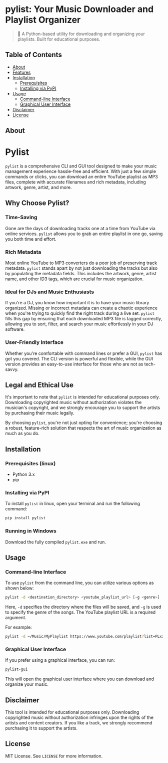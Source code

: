 # pylist: Your Music Downloader and Playlist Organizer

> 🎵 A Python-based utility for downloading and organizing your playlists. Built for educational purposes.

## Table of Contents

- [About](#about)
- [Features](#features)
- [Installation](#installation)
  - [Prerequisites](#prerequisites)
  - [Installing via PyPI](#installing-via-pypi)
- [Usage](#usage)
  - [Command-line Interface](#command-line-interface)
  - [Graphical User Interface](#graphical-user-interface)
- [Disclaimer](#disclaimer)
- [License](#license)

## About

# Pylist

`pylist` is a comprehensive CLI and GUI tool designed to make your music management experience hassle-free and efficient. With just a few simple commands or clicks, you can download an entire YouTube playlist as MP3 files, complete with accurate filenames and rich metadata, including artwork, genre, artist, and more.

## Why Choose Pylist?

### Time-Saving
Gone are the days of downloading tracks one at a time from YouTube via online services. `pylist` allows you to grab an entire playlist in one go, saving you both time and effort.

### Rich Metadata
Most online YouTube to MP3 converters do a poor job of preserving track metadata. `pylist` stands apart by not just downloading the tracks but also by populating the metadata fields. This includes the artwork, genre, artist name, and other ID3 tags, which are crucial for music organization.

### Ideal for DJs and Music Enthusiasts
If you're a DJ, you know how important it is to have your music library organized. Missing or incorrect metadata can create a chaotic experience when you're trying to quickly find the right track during a live set. `pylist` fills this gap by ensuring that each downloaded MP3 file is tagged correctly, allowing you to sort, filter, and search your music effortlessly in your DJ software.

### User-Friendly Interface
Whether you're comfortable with command lines or prefer a GUI, `pylist` has got you covered. The CLI version is powerful and flexible, while the GUI version provides an easy-to-use interface for those who are not as tech-savvy.

## Legal and Ethical Use
It's important to note that `pylist` is intended for educational purposes only. Downloading copyrighted music without authorization violates the musician's copyright, and we strongly encourage you to support the artists by purchasing their music legally. 

By choosing `pylist`, you're not just opting for convenience; you're choosing a robust, feature-rich solution that respects the art of music organization as much as you do.
## Installation

### Prerequisites (linux)

- Python 3.x
- pip

### Installing via PyPI

To install `pylist` in linux, open your terminal and run the following command:

```bash
pip install pylist
```
### Running in Windows

Download the fully compiled `pylist.exe` and run. 

## Usage

### Command-line Interface

To use `pylist` from the command line, you can utilize various options as shown below:

```bash
pylist -d <destination_directory> <youtube_playlist_url> [-g <genre>]
```

Here, `-d` specifies the directory where the files will be saved, and `-g` is used to specify the genre of the songs. The YouTube playlist URL is a required argument.

For example:

```bash
pylist -d ~/Music/MyPlaylist https://www.youtube.com/playlist?list=PLxxxxxx -g "Pop"
```

### Graphical User Interface

If you prefer using a graphical interface, you can run:

```bash
pylist-gui
```

This will open the graphical user interface where you can download and organize your music.

## Disclaimer

This tool is intended for educational purposes only. Downloading copyrighted music without authorization infringes upon the rights of the artists and content creators. If you like a track, we strongly recommend purchasing it to support the artists.

## License

MIT License. See `LICENSE` for more information.
